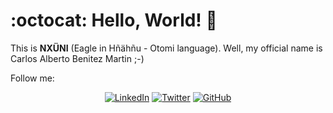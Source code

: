 # :octocat: Hello, World! 👋  
This is **NXÜNI** (Eagle in Hñähñu - Otomi language).
Well, my official name is Carlos Alberto Benitez Martin ;-)


Follow me:

<p align="center">
  <a href="https://www.linkedin.com/in/cbenitezm"><img src="https://img.shields.io/badge/LinkedIn--_.svg?style=social&logo=linkedin" alt="LinkedIn"></a>
  <a href="https://twitter.com/nxuni"><img src="https://img.shields.io/twitter/follow/nxuni?label=Twitter&style=social" alt="Twitter"></a>
	<a href="https://github.com/nxuni"><img src="https://img.shields.io/github/followers/nxuni.svg?label=GitHub&style=social" alt="GitHub"></a>
</p>

<!--
**nxuni/nxuni** is a ✨ _special_ ✨ repository because its `README.md` (this file) appears on your GitHub profile.

Here are some ideas to get you started:

- 🔭 I’m currently working on ...
- 🌱 I’m currently learning ...
- 👯 I’m looking to collaborate on ...
- 🤔 I’m looking for help with ...
- 💬 Ask me about ...
- 📫 How to reach me: ...
- 😄 Pronouns: ...
- ⚡ Fun fact: ...
-->
